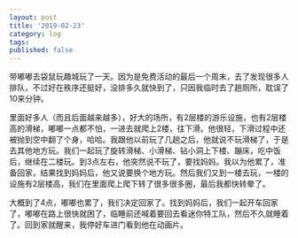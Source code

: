 ```yaml
---
layout: post
title: '2019-02-23'
category: log
tags: 
published: false
---
```


带嘟嘟去袋鼠玩趣城玩了一天。因为是免费活动的最后一个周末，去了发现很多人排队，不过好在秩序还挺好，没排多久就快到了，只因我临时去了趟厕所，耽误了10来分钟。

里面好多人（而且后面越来越多），好大的场所，有2层楼的游乐设施，也有2层楼高的滑梯，嘟嘟一点都不怕，一进去就爬上2楼，往下滑。他很轻，下滑过程中还被抛到空中翻了个身，哈哈。我跟他以前玩了几趟之后，他就说不玩滑梯了，于是去其他地方玩。我们一起玩了旋转滑梯、小滑梯、钻小洞上下楼、蹦床，吃中饭后，继续在二楼玩。到3点左右，他突然说不玩了，要找妈妈。我以为他累了，准备回家，结果找到妈妈后，他又说要换个地方玩。然后我们又到一楼去玩，一楼的设施有2层楼高，我们在里面爬上爬下转了很多很多圈，最后我都快转晕了。

大概到了4点，嘟嘟也累了，我们决定回家了。找到妈妈后，我们一起开车回家了，嘟嘟在路上很快就困了，临睡前还喊着要回去看迷你特工队，然后不久就睡着了。回到家就醒来，我停好车进门看到他在动画片。